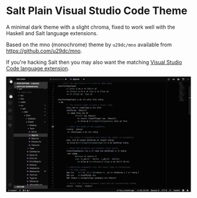 # Salt Plain Visual Studio Code Theme

A minimal dark theme with a slight chroma, fixed to work well with the Haskell and Salt language extensions.

Based on the mno (monochrome) theme by `u29dc/mno` available from https://github.com/u29dc/mno.

If you're hacking Salt then you may also want the matching [Visual Studio Code language extension](https://github.com/discus-lang/salt-vscode).


![Salt Plain Dark Example](doc/salt-plain-dark.jpg)